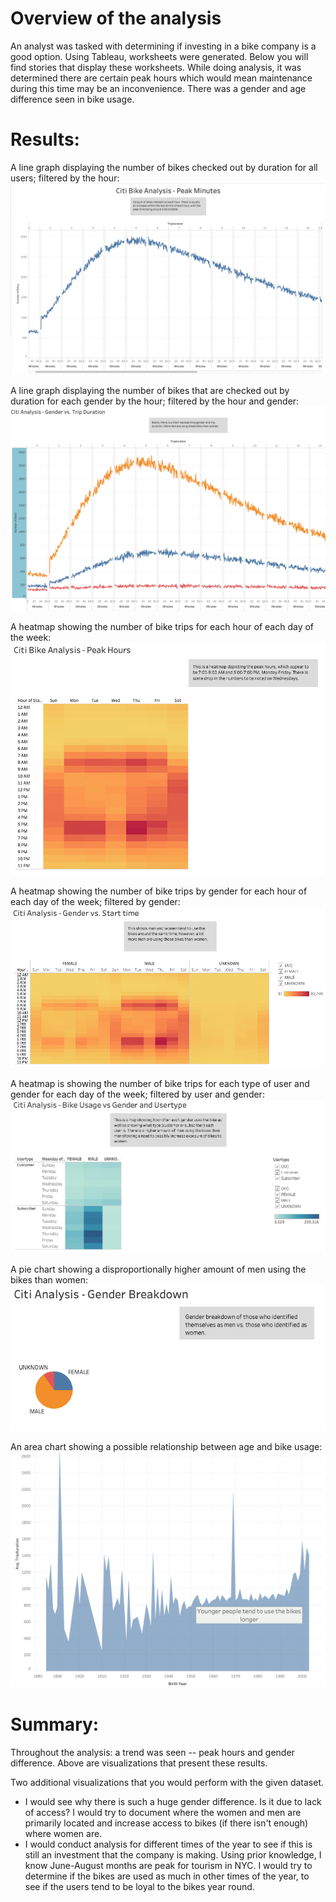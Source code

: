 # Overview of the analysis
An analyst was tasked with determining if investing in a bike company is a good option. Using Tableau, worksheets were generated. Below you will find stories that display these worksheets. While doing analysis, it was determined there are certain peak hours which would mean maintenance during this time may be an inconvenience. There was a gender and age difference seen in bike usage.

# Results: 
A line graph displaying the number of bikes checked out by duration for all users; filtered by the hour:
![Peak_Hours](https://github.com/pratishthasingh1/bikesharing/blob/main/PeakHours.png?raw=true)

A line graph displaying the number of bikes that are checked out by duration for each gender by the hour; filtered by the hour and gender:
![Peak_Hours_Gender](https://github.com/pratishthasingh1/bikesharing/blob/main/PeakHoursGender.png?raw=true)

A heatmap showing the number of bike trips for each hour of each day of the week:
![Heat_Weekdays](https://github.com/pratishthasingh1/bikesharing/blob/main/WeekdaysPH.png?raw=true)

A heatmap showing the number of bike trips by gender for each hour of each day of the week; filtered by gender:
![Heat_Gender](https://github.com/pratishthasingh1/bikesharing/blob/main/WeekdaysPHGender.png?raw=true)

A heatmap is showing the number of bike trips for each type of user and gender for each day of the week; filtered by user and gender:
![Peak_Hours_Gender](https://github.com/pratishthasingh1/bikesharing/blob/main/BikeUsevsGenderUser.png?raw=true)

A pie chart showing a disproportionally higher amount of men using the bikes than women:
![Pie_Chart](https://github.com/pratishthasingh1/bikesharing/blob/main/GenderBreakdown.png?raw=true)

An area chart showing a possible relationship between age and bike usage:
![Area_Chart](https://github.com/pratishthasingh1/bikesharing/blob/main/TripDurationAge.png?raw=true)



# Summary: 
Throughout the analysis: a trend was seen -- peak hours and gender difference.  Above are visualizations that present these results.

Two additional visualizations that you would perform with the given dataset.
* I would see why there is such a huge gender difference. Is it due to lack of access? I would try to document where the women and men are primarily located and increase access to bikes (if there isn't enough) where women are.
* I would conduct analysis for different times of the year to see if this is still an investment that the company is making. Using prior knowledge, I know June-August months are peak for tourism in NYC. I would try to determine if the bikes are used as much in other times of the year, to see if the users tend to be loyal to the bikes year round.
